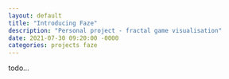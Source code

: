 ```yaml
---
layout: default
title: "Introducing Faze"
description: "Personal project - fractal game visualisation"
date: 2021-07-30 09:20:00 -0000
categories: projects faze
---
```


todo...
